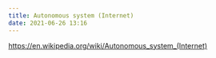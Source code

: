 ```yaml
---
title: Autonomous system (Internet)
date: 2021-06-26 13:16
---
```


https://en.wikipedia.org/wiki/Autonomous_system_(Internet)
